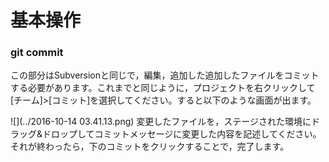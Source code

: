 # 基本操作

### git commit
この部分はSubversionと同じで，編集，追加した追加したファイルをコミットする必要があります。これまでと同じように，プロジェクトを右クリックして[チーム]>[コミット]を選択してください。すると以下のような画面が出ます。

![](../2016-10-14 03.41.13.png)
変更したファイルを，ステージされた環境にドラッグ&ドロップしてコミットメッセージに変更した内容を記述してください。それが終わったら，下のコミットをクリックすることで，完了します。

